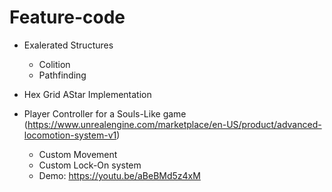 ﻿# Feature-code

- Exalerated Structures
	- Colition
	- Pathfinding

- Hex Grid AStar Implementation

- Player Controller for a Souls-Like game (https://www.unrealengine.com/marketplace/en-US/product/advanced-locomotion-system-v1)
	- Custom Movement
	- Custom Lock-On system
	- Demo: https://youtu.be/aBeBMd5z4xM
